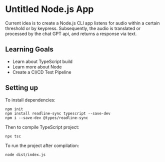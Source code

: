 # Untitled Node.js App

Current idea is to create a Node.js CLI app listens for audio within a certain threshold or by keypress. Subsequently, the audio is translated or processed by the chat GPT api, and returns a response via text.

## Learning Goals

- Learn about TypeScript build
- Learn more about Node
- Create a CI/CD Test Pipeline

## Setting up

To install dependencies:

```
npm init
npm install readline-sync typescript --save-dev
npm i --save-dev @types/readline-sync
```

Then to compile TypeScript project:

```
npx tsc
```

To run the project after compilation:

```
node dist/index.js
```
